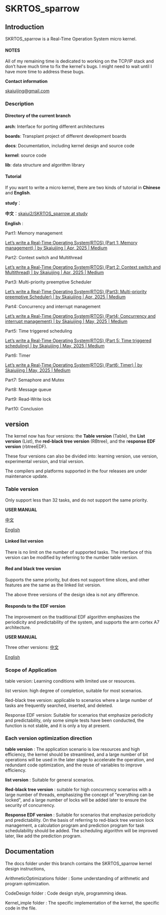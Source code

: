 # SKRTOS_sparrow

## Introduction

SKRTOS_sparrow is a Real-Time Operation System micro kernel.  

#### NOTES

All of my remaining time is dedicated to working on the TCP/IP stack and don’t have much time to fix the kernel's bugs. I might need to wait until I have more time to address these bugs.

**Contact information**

skaiuijing@gmail.com

### Description

#### Directory of the current branch

**arch**: Interface for porting different architectures

**boards**: Transplant project of different development boards

**docs**: Documentation, including kernel design and source code

**kernel**: source code

**lib**: data structure and algorithm library



#### Tutorial

If you want to write a micro kernel, there are two kinds of tutorial in **Chinese** and **English**.

**study**：

**中文**：[skaiui2/SKRTOS_sparrow at study](https://github.com/skaiui2/SKRTOS_sparrow/tree/study)

**English** : 

Part1: Memory management

[Let’s write a Real-Time Operating System(RTOS) (Part 1: Memory management) | by Skaiuijing | Apr, 2025 | Medium](https://medium.com/@skaiuijing/lets-write-a-real-time-operating-system-rtos-part-1-5873f6c2184f)

Part2: Context switch and Multithread

[Let’s write a Real-Time Operating System(RTOS) (Part 2: Context switch and Multithread) | by Skaiuijing | Apr, 2025 | Medium](https://medium.com/@skaiuijing/lets-write-a-real-time-operating-system-rtos-part-2-8cc3cd11c8cf)

Part3: Multi-priority preemptive Scheduler

[Let’s write a Real-Time Operating System(RTOS) (Part3: Multi-priority preemptive Scheduler) | by Skaiuijing | Apr, 2025 | Medium](https://medium.com/@skaiuijing/lets-write-a-real-time-operating-system-rtos-part3-multi-priority-preemptive-scheduler-167152ce9719)

Part4: Concurrency and interrupt management

[Let’s write a Real-Time Operating System(RTOS) (Part4: Concurrency and interrupt management) | by Skaiuijing | May, 2025 | Medium](https://medium.com/@skaiuijing/lets-write-a-real-time-operating-system-rtos-part4-concurrency-and-interrupt-management-2ef184ac1e42)

Part5: Time triggered scheduling

[Let’s write a Real-Time Operating System(RTOS) (Part 5: Time triggered scheduling) | by Skaiuijing | May, 2025 | Medium](https://medium.com/@skaiuijing/lets-write-a-real-time-operating-system-rtos-part-5-clock-triggered-scheduling-fcd433285183)

Part6: Timer

[Let’s write a Real-Time Operating System(RTOS) (Part6: Timer) | by Skaiuijing | May, 2025 | Medium](https://medium.com/@skaiuijing/lets-write-a-real-time-operating-system-rtos-part6-timer-b7e9be931ec3)

Part7: Semaphore and Mutex

Part8: Message queue

Part9: Read-Write lock

Part10: Conclusion



## version

The kernel now has four versions: the  **Table version** (Table), the **List version** (List), the **red-black tree version** (RBtree), and the r**esponse EDF version** (rbtreeEDF).

These four versions can also be divided into: learning version, use version, experimental version, and trial version.

The compilers and platforms supported in the four releases are under maintenance update.

### Table version

Only support less than 32 tasks, and do not support the same priority.

**USER MANUAL**

[中文](UserManual/中文/tableUser.md)

[English](UserManual/English/tableUser.md)

#### Linked list version

There is no limit on the number of supported tasks. The interface of this version can be modified by referring to the number table version.

#### Red and black tree version

Supports the same priority, but does not support time slices, and other features are the same as the linked list version.

The above three versions of the design idea is not any difference.

#### Responds to the EDF version

The improvement on the traditional EDF algorithm emphasizes the periodicity and predictability of the system, and supports the arm cortex A7 architecture.

**USER MANUAL**

Three other versions: [中文](UserManual/English/other.md)

[English](UserManual/English/other.md)

### Scope of Application

table version: Learning conditions with limited use or resources.

list version: high degree of completion, suitable for most scenarios.

Red-black tree version: applicable to scenarios where a large number of tasks are frequently searched, inserted, and deleted.

Response EDF version: Suitable for scenarios that emphasize periodicity and predictability, only some simple tests have been conducted, the function is not stable, and it is only a toy at present.



### Each version optimization direction

**table version** : The application scenario is low resources and high efficiency, the kernel should be streamlined, and a large number of bit operations will be used in the later stage to accelerate the operation, and redundant code optimization, and the reuse of variables to improve efficiency.

**list version** : Suitable for general scenarios.

**Red-black tree version** : suitable for high concurrency scenarios with a large number of threads, emphasizing the concept of "everything can be locked", and a large number of locks will be added later to ensure the security of concurrency.

**Response EDF version** : Suitable for scenarios that emphasize periodicity and predictability. On the basis of referring to red-black tree version lock management, a calculation program and prediction program for task schedulability should be added. The scheduling algorithm will be improved later, like add the prediction program.



## Documentation

The docs folder  under this branch contains the SKRTOS_sparrow kernel design instructions,

ArithmeticOptimizations folder  : Some understanding of arithmetic and program optimization.

CodeDesign folder  : Code design style, programming ideas.

Kernel_imple folder  : The specific implementation of the kernel, the specific code in the file.

